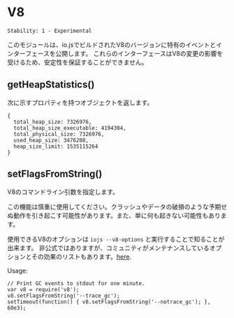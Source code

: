 # V8

    Stability: 1 - Experimental

<!--
This module exposes events and interfaces specific to the version of [V8][]
built with io.js.  These interfaces are subject to change by upstream and are
therefore not covered under the stability index.
-->
このモジュールは、io.jsでビルドされたV8のバージョンに特有のイベントとインターフェースを公開します。 これらのインターフェースはV8の変更の影響を受けるため、安定性を保証することができません。

## getHeapStatistics()

<!--
Returns an object with the following properties
-->
次に示すプロパティを持つオブジェクトを返します。

```
{
  total_heap_size: 7326976,
  total_heap_size_executable: 4194304,
  total_physical_size: 7326976,
  used_heap_size: 3476208,
  heap_size_limit: 1535115264
}
```

## setFlagsFromString()

<!--
Set additional V8 command line flags.  Use with care; changing settings
after the VM has started may result in unpredictable behavior, including
crashes and data loss.  Or it may simply do nothing.
-->
V8のコマンドライン引数を指定します。

この機能は慎重に使用してください。クラッシュやデータの破損のような予期せぬ動作を引き起こす可能性があります。また、単に何も起きない可能性もあります。

<!--
The V8 options available for a version of io.js may be determined by running
`iojs --v8-options`.  An unofficial, community-maintained list of options
and their effects is available
[here](https://github.com/thlorenz/v8-flags/blob/master/flags-0.11.md).
-->
使用できるV8のオプションは `iojs --v8-options` と実行することで知ることが出来ます。 非公式ではありますが、コミュニティがメンテナンスしているオプションとその効果のリストもあります。[here](https://github.com/thlorenz/v8-flags/blob/master/flags-0.11.md).

Usage:

```
// Print GC events to stdout for one minute.
var v8 = require('v8');
v8.setFlagsFromString('--trace_gc');
setTimeout(function() { v8.setFlagsFromString('--notrace_gc'); }, 60e3);
```

[V8]: https://code.google.com/p/v8/
